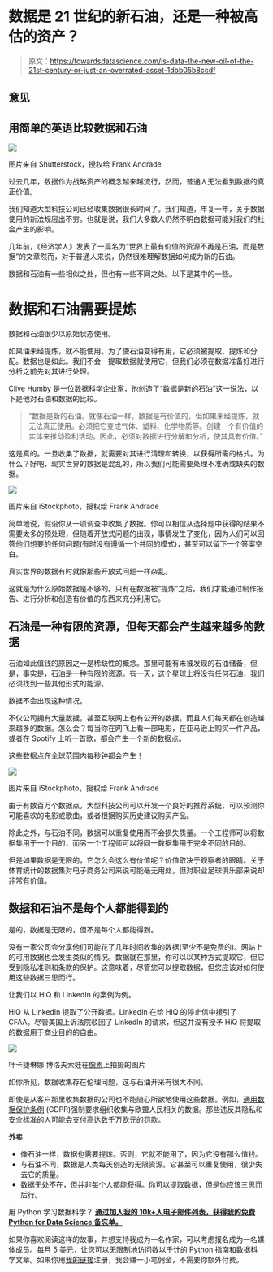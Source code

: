 # 数据是 21 世纪的新石油，还是一种被高估的资产？

> 原文：<https://towardsdatascience.com/is-data-the-new-oil-of-the-21st-century-or-just-an-overrated-asset-1dbb05b8ccdf>

## 意见

## 用简单的英语比较数据和石油

![](img/67ec2d13b63e94bf906657a1e5b2f2b2.png)

图片来自 Shutterstock，授权给 Frank Andrade

过去几年，数据作为战略资产的概念越来越流行，然而，普通人无法看到数据的真正价值。

我们知道大型科技公司已经收集数据很长时间了。我们知道，年复一年，关于数据使用的新法规层出不穷。也就是说，我们大多数人仍然不明白数据可能对我们的社会产生的影响。

几年前，《经济学人》发表了一篇名为“世界上最有价值的资源不再是石油，而是数据”的文章然而，对于普通人来说，仍然很难理解数据如何成为新的石油。

数据和石油有一些相似之处，但也有一些不同之处。以下是其中的一些。

# 数据和石油需要提炼

数据和石油很少以原始状态使用。

如果油未经提炼，就不能使用。为了使石油变得有用，它必须被提取、提炼和分配。数据也是如此。我们不会一提取数据就使用它，但我们必须在数据准备好进行分析之前先对其进行处理。

Clive Humby 是一位数据科学企业家，他创造了“数据是新的石油”这一说法，以下是他对石油和数据的比较。

> “数据是新的石油。就像石油一样，数据是有价值的，但如果未经提炼，就无法真正使用。必须把它变成气体、塑料、化学物质等。创建一个有价值的实体来推动盈利活动。因此，必须对数据进行分解和分析，使其具有价值。”

这是真的。一旦收集了数据，就需要对其进行清理和转换，以获得所需的格式。为什么？好吧，现实世界的数据是混乱的，所以我们可能需要处理不准确或缺失的数据。

![](img/732a72fb754ee645e61abfce50feeb54.png)

图片来自 iStockphoto，授权给 Frank Andrade

简单地说，假设你从一项调查中收集了数据。你可以相信从选择题中获得的结果不需要太多的预处理，但随着开放式问题的出现，事情发生了变化，因为人们可以回答他们想要的任何问题(有时没有遵循一个共同的模式)，甚至可以留下一个答案空白。

真实世界的数据有时就像那些开放式问题一样杂乱。

这就是为什么原始数据是不够的。只有在数据被“提炼”之后，我们才能通过制作报告、进行分析和创造有价值的东西来充分利用它。

## 石油是一种有限的资源，但每天都会产生越来越多的数据

石油如此值钱的原因之一是稀缺性的概念。那里可能有未被发现的石油储备，但是，事实是，石油是一种有限的资源。有一天，这个星球上将没有任何石油，我们必须找到一些其他形式的能源。

数据不会出现这种情况。

不仅公司拥有大量数据，甚至互联网上也有公开的数据，而且人们每天都在创造越来越多的数据。怎么会？每当你在网飞上看一部电影，在亚马逊上购买一件产品，或者在 Spotify 上听一首歌，都会产生一个新的数据点。

这些数据点在全球范围内每秒钟都会产生！

![](img/122b4745dc46154dbfd8da6cfcb374bb.png)

图片来自 iStockphoto，授权给 Frank Andrade

由于有数百万个数据点，大型科技公司可以开发一个良好的推荐系统，可以预测你可能喜欢的电影或歌曲，或者根据购买历史建议购买产品。

除此之外，与石油不同，数据可以重复使用而不会损失质量。一个工程师可以将数据集用于一个目的，而另一个工程师可以将同一数据集用于完全不同的目的。

但是如果数据是无限的，它怎么会这么有价值呢？价值取决于观察者的眼睛。关于体育统计的数据集对电子商务公司来说可能毫无用处，但对职业足球俱乐部来说却非常有价值。

## 数据和石油不是每个人都能得到的

是的，数据是无限的，但不是每个人都能得到。

没有一家公司会分享他们可能花了几年时间收集的数据(至少不是免费的)。网站上的可用数据也会发生类似的情况。数据就在那里，你可以以某种方式提取它，但它受到隐私准则和条款的保护。这意味着，尽管您可以提取数据，但您应该对如何使用这些数据三思而行。

让我们以 HiQ 和 LinkedIn 的案例为例。

HiQ 从 LinkedIn 提取了公开数据。LinkedIn 在给 HiQ 的停止信中援引了 CFAA。尽管美国上诉法院驳回了 LinkedIn 的请求，但这并没有授予 HiQ 将提取的数据用于商业目的的自由。

![](img/716735670a9fa79b89d57dbb51e46d74.png)

叶卡捷琳娜·博洛夫索娃在[像素](https://www.pexels.com/photo/brown-wooden-gavel-on-brown-wooden-table-6077326/)上拍摄的图片

如你所见，数据收集存在伦理问题，这与石油开采有很大不同。

即使是从客户那里收集数据的公司也不能随心所欲地使用这些数据。例如，[通用数据保护条例](https://gdpr.eu/what-is-gdpr/#:~:text=The%20General%20Data%20Protection%20Regulation,to%20people%20in%20the%20EU.) (GDPR)强制要求组织收集与欧盟人民相关的数据。那些违反其隐私和安全标准的人可能会支付高达数千万欧元的罚款。

**外卖**

*   像石油一样，数据也需要提炼。否则，它就不能用了，因为它没有那么值钱。
*   与石油不同，数据是人类每天创造的无限资源。它甚至可以重复使用，很少失去它的质量。
*   数据无处不在，但并非每个人都能获得。你可以提取数据，但是你应该三思而后行。

用 Python 学习数据科学？ [**通过加入我的 10k+人电子邮件列表，获得我的免费 Python for Data Science 备忘单。**](https://frankandrade.ck.page/26b76e9130)

如果你喜欢阅读这样的故事，并想支持我成为一名作家，可以考虑报名成为一名媒体成员。每月 5 美元，让您可以无限制地访问数以千计的 Python 指南和数据科学文章。如果你用[我的链接](https://frank-andrade.medium.com/membership)注册，我会赚一小笔佣金，不需要你额外付费。

[](https://frank-andrade.medium.com/membership) 